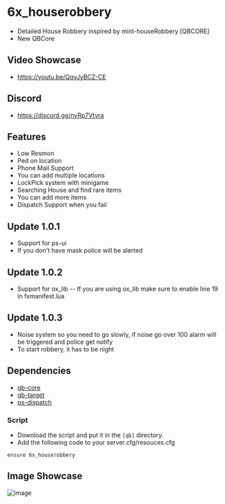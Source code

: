 # 6x_houserobbery
- Detailed House Robbery inspired by mint-houseRobbery [QBCORE]
- New QBCore

## Video Showcase
- https://youtu.be/QqyJyBCZ-CE
## Discord
- https://discord.gg/nyRp7Vtvra

## Features
- Low Resmon
- Ped on location
- Phone Mail Support
- You can add multiple locations
- LockPick system with minigame
- Searching House and find rare items
- You can add more items
- Dispatch Support when you fail

## Update 1.0.1
- Support for ps-ui
- If you don't have mask police will be alerted

## Update 1.0.2
- Support for ox_lib -- If you are using ox_lib make sure to enable line 19 in fxmanifest.lua

## Update 1.0.3
- Noise system so you need to go slowly, if noise go over 100 alarm will be triggered and police get notify
- To start robbery, it has to be night

## Dependencies
- [qb-core](https://github.com/qbcore-framework/qb-core)
- [qb-target](https://github.com/qbcore-framework/qb-target)
- [ps-dispatch](https://github.com/Project-Sloth/ps-dispatch)

### Script
- Download the script and put it in the `[qb]` directory.
- Add the following code to your server.cfg/resouces.cfg
```
ensure 6x_houserobbery
```

## Image Showcase
![image](https://cdn.discordapp.com/attachments/1078107124967690301/1078107125177389146/Screenshot_20230223_000047.png)
